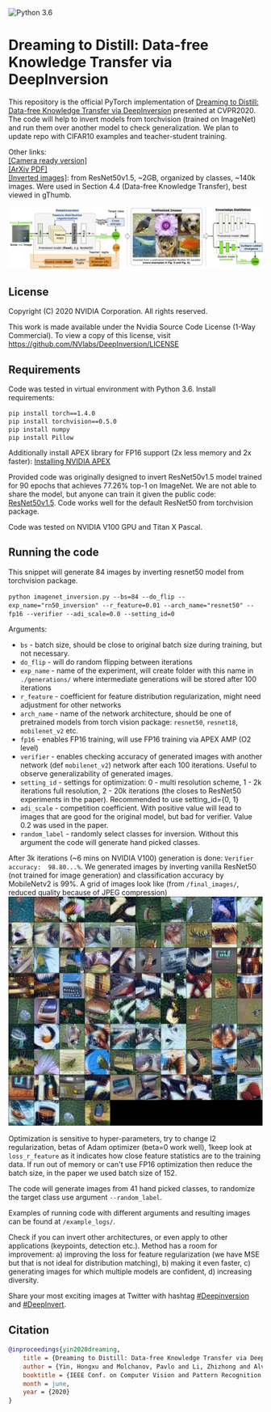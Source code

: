 ![Python 3.6](https://img.shields.io/badge/python-3.6-green.svg)
# Dreaming to Distill: Data-free Knowledge Transfer via DeepInversion

This repository is the official PyTorch implementation of [Dreaming to Distill: Data-free Knowledge Transfer via DeepInversion](https://arxiv.org/abs/1912.08795) presented at CVPR2020. 
The code will help to invert models from torchvision (trained on ImageNet) and run them over another model to check generalization. We plan to update repo with CIFAR10 examples and teacher-student training.

Other links: <br>
[[Camera ready version]](https://drive.google.com/file/d/1jg4o458y70aCqUPRklMEy6dOGlZ0qMde/view?usp=sharing) <br>
[[ArXiv PDF]](https://arxiv.org/pdf/1912.08795.pdf)<br>
[[Inverted images]](https://drive.google.com/open?id=1AXCW6_E_Qtr5qyb9jygGaLub13gQo10c): from ResNet50v1.5, ~2GB, organized by classes, ~140k images. Were used in Section 4.4 (Data-free Knowledge Transfer), best viewed in gThumb.

![Teaser](example_logs/teaser.png "Teaser")

## License

Copyright (C) 2020 NVIDIA Corporation. All rights reserved.

This work is made available under the Nvidia Source Code License (1-Way Commercial). To view a copy of this license, visit https://github.com/NVlabs/DeepInversion/LICENSE


## Requirements

Code was tested in virtual environment with Python 3.6. Install requirements:

```setup
pip install torch==1.4.0
pip install torchvision==0.5.0
pip install numpy
pip install Pillow
```

Additionally install APEX library for FP16 support (2x less memory and 2x faster): [Installing NVIDIA APEX](https://github.com/NVIDIA/apex#quick-start)

Provided code was originally designed to invert ResNet50v1.5 model trained for 90 epochs that achieves 77.26% top-1 on ImageNet.
We are not able to share the model, but anyone can train it given the public code: [ResNet50v1.5](https://github.com/NVIDIA/DeepLearningExamples/tree/master/PyTorch/Classification/ConvNets/resnet50v1.5). 
Code works well for the default ResNet50 from torchvision package.

Code was tested on NVIDIA V100 GPU and Titan X Pascal.

## Running the code

This snippet will generate 84 images by inverting resnet50 model from torchvision package.

`python imagenet_inversion.py --bs=84 --do_flip --exp_name="rn50_inversion" --r_feature=0.01 --arch_name="resnet50" --fp16 --verifier --adi_scale=0.0 --setting_id=0`

Arguments:

- `bs` - batch size, should be close to original batch size during training, but not necessary.
- `do_flip` - will do random flipping between iterations
- `exp_name` - name of the experiment, will create folder with this name in `./generations/` where intermediate generations will be stored after 100 iterations
- `r_feature` - coefficient for feature distribution regularization, might need adjustment for other networks
- `arch_name` - name of the network architecture, should be one of pretrained models from torch vision package: `resnet50`, `resnet18`, `mobilenet_v2` etc. 
- `fp16` - enables FP16 training, will use FP16 training via APEX AMP (O2 level)
- `verifier` - enables checking accuracy of generated images with another network (def `mobilenet_v2`) network after each 100 iterations. 
Useful to observe generalizability of generated images.
- `setting_id` - settings for optimization: 0 - multi resolution scheme, 1 - 2k iterations full resolution, 2 - 20k iterations (the closes to ResNet50 experiments in the paper). Recommended to use setting_id={0, 1}
- `adi_scale` - competition coefficient. With positive value will lead to images that are good for the original model, but bad for verifier. Value 0.2 was used in the paper.
- `random_label` - randomly select classes for inversion. Without this argument the code will generate hand picked classes.

After 3k iterations (~6 mins on NVIDIA V100) generation is done: `Verifier accuracy:  98.80...%`.
We generated images by inverting vanilla ResNet50 (not trained for image generation) and classification accuracy by MobileNetv2 is 99%. 
A grid of images look like (from `/final_images/`, reduced quality because of JPEG compression)
![Generated grid of images](example_logs/fp16_set0_rn50_output_00030_gpu_0.jpg "ResNet50 Inverted images")

Optimization is sensitive to hyper-parameters, try to change l2 regularization, betas of Adam optimizer (beta=0 work well), 
1keep look at `loss_r_feature` as it indicates how close feature statistics are to the training data. 
If run out of memory or can't use FP16 optimization then reduce the batch size, in the paper we used batch size of 152.

The code will generate images from 41 hand picked classes, to randomize the target class use argument `--random_label`.

Examples of running code with different arguments and resulting images can be found at `/example_logs/`.

Check if you can invert other architectures, or even apply to other applications (keypoints, detection etc.). 
Method has a room for improvement: a) improving the loss for feature regularization (we have MSE but that is not ideal for distribution matching), 
b) making it even faster, c) generating images for which multiple models are confident, d) increasing diversity. 

Share your most exciting images at Twitter with hashtag [#Deepinversion](https://twitter.com/hashtag/deepinversion?src=hash) and [#DeepInvert](https://twitter.com/hashtag/DeepInvert?src=hashtag_click).  

## Citation

```bibtex
@inproceedings{yin2020dreaming,
	title = {Dreaming to Distill: Data-free Knowledge Transfer via DeepInversion},
	author = {Yin, Hongxu and Molchanov, Pavlo and Li, Zhizhong and Alvarez, Jose M and Mallya, Arun and Hoiem, Derek and Jha, Niraj K and Kautz, Jan},
	booktitle = {IEEE Conf. on Computer Vision and Pattern Recognition (CVPR)},
	month = june,
	year = {2020}
}
```

